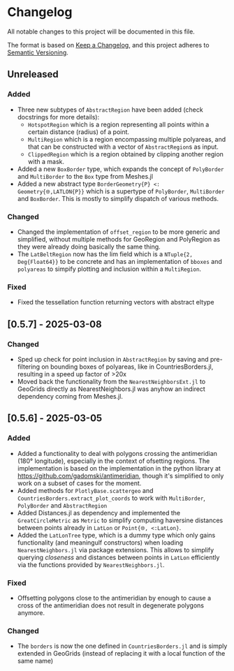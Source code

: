 # Changelog

All notable changes to this project will be documented in this file.

The format is based on [Keep a Changelog](https://keepachangelog.com/en/1.1.0/),
and this project adheres to [Semantic Versioning](https://semver.org/spec/v2.0.0.html).

## Unreleased

### Added
- Three new subtypes of `AbstractRegion` have been added (check docstrings for more details):
  - `HotspotRegion` which is a region representing all points within a certain distance (radius) of a point.
  - `MultiRegion` which is a region encompassing multiple polyareas, and that can be constructed with a vector of `AbstractRegion`s as input.
  - `ClippedRegion` which is a region obtained by clipping another region with a mask.
- Added a new `BoxBorder` type, which expands the concept of `PolyBorder` and `MultiBorder` to the `Box` type from Meshes.jl
- Added a new abstract type `BorderGeometry{P} <: Geometry{🌐,LATLON{P}}` which is a supertype of `PolyBorder`, `MultiBorder` and `BoxBorder`. This is mostly to simplify dispatch of various methods.

### Changed
- Changed the implementation of `offset_region` to be more generic and simplified, without multiple methods for GeoRegion and PolyRegion as they were already doing basically the same thing.
- The `LatBeltRegion` now has the lim field which is a `NTuple{2, Deg{Float64}}` to be concrete and has an implementation of `bboxes` and `polyareas` to simpify plotting and inclusion within a `MultiRegion`.

### Fixed
- Fixed the tessellation function returning vectors with abstract eltype

## [0.5.7] - 2025-03-08

### Changed
- Sped up check for point inclusion in `AbstractRegion` by saving and pre-filtering on bounding boxes of polyareas, like in CountriesBorders.jl, resulting in a speed up factor of >20x
- Moved back the functionality from the `NearestNeighborsExt.jl` to GeoGrids directly as NearestNeighbors.jl was anyhow an indirect dependency coming from Meshes.jl.

## [0.5.6] - 2025-03-05

### Added
- Added a functionality to deal with polygons crossing the antimeridian (180° longitude), especially in the context of ofsetting regions. The implementation is based on the implementation in the python library at https://github.com/gadomski/antimeridian, though it's simplified to only work on a subset of cases for the moment.
- Added methods for `PlotlyBase.scattergeo` and `CountriesBorders.extract_plot_coords` to work with `MultiBorder`, `PolyBorder` and `AbstractRegion`
- Added Distances.jl as dependency and implemented the `GreatCircleMetric` as `Metric` to simplify computing haversine distances between points already in `LatLon` or `Point{🌐, <:LatLon}`.
- Added the `LatLonTree` type, which is a dummy type which only gains functionality (and meaningulf constructors) when loading `NearestNeighbors.jl` via package extensions. This allows to simplify querying _closeness_ and distances between points in `LatLon` efficiently via the functions provided by `NearestNeighbors.jl`.

### Fixed
- Offsetting polygons close to the antimeridian by enough to cause a cross of the antimeridian does not result in degenerate polygons anymore.

### Changed
- The `borders` is now the one defined in `CountriesBorders.jl` and is simply extended in GeoGrids (instead of replacing it with a local function of the same name)